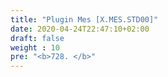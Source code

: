 ```yaml
---
title: "Plugin Mes [X.MES.STD00]"
date: 2020-04-24T22:47:10+02:00
draft: false
weight : 10
pre: "<b>728. </b>"
---
```

